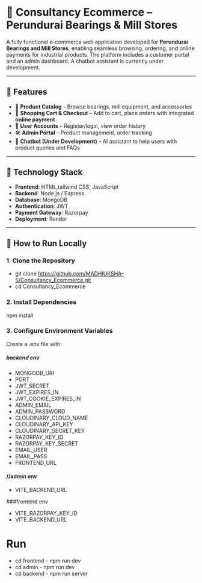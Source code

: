 # 🛒 Consultancy Ecommerce – Perundurai Bearings & Mill Stores

A fully functional e-commerce web application developed for **Perundurai Bearings and Mill Stores**, enabling seamless browsing, ordering, and online payments for industrial products. The platform includes a customer portal and an admin dashboard. A chatbot assistant is currently under development.

---

## 🔧 Features

- 🧰 **Product Catalog** – Browse bearings, mill equipment, and accessories
- 🛒 **Shopping Cart & Checkout** – Add to cart, place orders with integrated **online payment**
- 👤 **User Accounts** – Register/login, view order history
- 🛠 **Admin Portal** – Product management, order tracking
- 🤖 **Chatbot (Under Development)** – AI assistant to help users with product queries and FAQs

---

## 🧩 Technology Stack

- **Frontend**: HTML,tailwind CSS, JavaScript 
- **Backend**: Node.js / Express 
- **Database**: MongoDB 
- **Authentication**: JWT 
- **Payment Gateway**: Razorpay 
- **Deployment**: Render

---

## 🚀 How to Run Locally

### 1. Clone the Repository

- git clone https://github.com/MADHIUKSHA-S/Consultancy_Ecommerce.git
- cd Consultancy_Ecommerce

### 2. Install Dependencies

npm install

### 3. Configure Environment Variables
Create a .env file with:
##### backend env
- MONGODB_URI
- PORT
- JWT_SECRET
- JWT_EXPIRES_IN
- JWT_COOKIE_EXPIRES_IN
- ADMIN_EMAIL
- ADMIN_PASSWORD
- CLOUDINARY_CLOUD_NAME
- CLOUDINARY_API_KEY
- CLOUDINARY_SECRET_KEY
- RAZORPAY_KEY_ID
- RAZORPAY_KEY_SECRET
- EMAIL_USER
- EMAIL_PASS
- FRONTEND_URL

#### //admin env
- VITE_BACKEND_URL

###frontend env
- VITE_RAZORPAY_KEY_ID
- VITE_BACKEND_URL

# Run 
- cd frontend - npm run dev
- cd admin - npm run dev
- cd backend - npm run server
